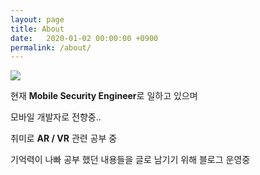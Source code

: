 ```yaml
---
layout: page
title: About
date:   2020-01-02 00:00:00 +0900
permalink: /about/
---
```


<img src='{{ "/assets/images/profile.jpeg" | absolute_url }}'>

현재 **Mobile Security Engineer**로 일하고 있으며

모바일 개발자로 전향중..

취미로 **AR / VR** 관련 공부 중

기억력이 나빠 공부 했던 내용들을 글로 남기기 위해 블로그 운영중

